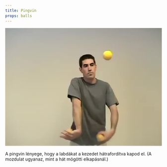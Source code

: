 ```yaml
---
title: Pingvin
props: balls
---
```


![Pingvin](site/videos/poster/penguincatches.jpg)

A pingvin lényege, hogy a labdákat a kezedet hátrafordítva kapod el. (A mozdulat ugyanaz, mint a hát mögötti elkapásnál.)


